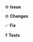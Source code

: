 :gear: **Issue**

:gear: **Changes** 

<!-- What was changed to resolve the issue? How does it resolve the issue? -->

:white_check_mark: **Fix**

<!-- How was the issue resolved? -->

:question: **Tests**

<!-- How were the changes tested? Were the tests added as part of the CI implementation?  We 💖 screenshots and issue specific tests! -->

